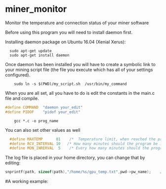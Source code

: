 # miner_monitor
Monitor the temperature and connection status of your miner software

Before using this program you will need to install daemon first.

Installing daemon package on Ubuntu 16.04 (Xenial Xerus):
```shell
  sudo apt-get update
  sudo apt-get install daemon
```

Once daemon has been installed you will have to create a symbolic link to your mining script file (the file you execute which has all of your settings configured).
```shell    
    sudo ln -s $(PWD)/my_script.sh  /usr/bin/my_command
```

When you are all set, all you have to do is edit the constants in the main.c file and compile.

```C
#define COMMAND  "daemon your_edit"
#define PIDOF 	 "pidof your_edit"
```

```shell
    gcc *.c -o prog_name
```

You can also set other values as well
```C
  #define MAXTEMP      81    /*  Temperature limit, when reached the program goes in the recovery state. */
  #define RCV_INTERVAL 10   /* How many minutes should the program be in the recovery state. */
  #define MON_INRERVAL  5    /* Every how many minutes should the program monitor your miner. */
 ```
 
 The log file is placed in your home directory, you can change that by editing:
 ```C
 snprintf(path, sizeof(path),"/home/%s/gpu_temp.txt",pwd->pw_name);    /* log file path: /home/$USER/gpu_temp.txt */
 ```
#A working example:
